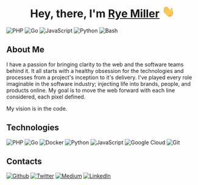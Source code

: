 <h1 align="center">Hey, there, I'm <a href="https://www.ryemiller.io/" target="_blank">Rye Miller</a> <img src="https://github.com/iods/iods/raw/develop/img/hello.gif" height="32" /></h1>

![PHP](https://img.shields.io/badge/PHP-Expert-a557c9?style=flat-square)
![Go](https://img.shields.io/badge/Go-Novice-45d7ff?style=flat-square)
![JavaScript](https://img.shields.io/badge/JavaScript-Intermediate-ffea00?style=flat-square)
![Python](https://img.shields.io/badge/Python-Novice-yellow?style=flat-square)
![Bash](https://img.shields.io/badge/Bash-Expert-black?style=flat-square)

## About Me

I have a passion for bringing clarity to the web and the software teams behind it. It all starts with a healthy obsession for the technologies and processes from a project's inception to it's delivery. I've played every role imaginable in the software industry; injecting life into brands, people, and products online. My goal is to move the web forward with each line considered, each pixel defined.

My vision is in the code.


## Technologies

![PHP](https://img.shields.io/badge/-PHP-white?style=flat-square&logo=php)
![Go](https://img.shields.io/badge/-Go-white?style=flat-square&logo=go)
![Docker](https://img.shields.io/badge/-Docker-white?style=flat-square&logo=docker)
![Python](https://img.shields.io/badge/-Python-white?style=flat-square&logo=python)
![JavaScript](https://img.shields.io/badge/-JavaScript-white?style=flat-square&logo=javascript)
![Google Cloud](https://img.shields.io/badge/Google%20Cloud-white?style=flat-square&logo=google-cloud)
![Git](https://img.shields.io/badge/-Git-white?style=flat-square&logo=git)


## Contacts
<p>
  <a href="https://github.com/iods" target="_blank"><img alt="Github" src="https://img.shields.io/badge/GitHub-%2312100E.svg?&style=for-the-badge&logo=Github&logoColor=white" /></a>
  <a href="https://twitter.com/ryemiller" target="_blank"><img alt="Twitter" src="https://img.shields.io/badge/twitter-%231DA1F2.svg?&style=for-the-badge&logo=twitter&logoColor=white" /></a>
  <a href="https://medium.com/@ryemiller" target="_blank"><img alt="Medium" src="https://img.shields.io/badge/medium-%2312100E.svg?&style=for-the-badge&logo=medium&logoColor=white" /></a>
  <a href="https://www.linkedin.com/in/rye-miller-23404252" target="_blank"><img alt="LinkedIn" src="https://img.shields.io/badge/linkedin-%230077B5.svg?&style=for-the-badge&logo=linkedin&logoColor=white" /></a>
</p>
